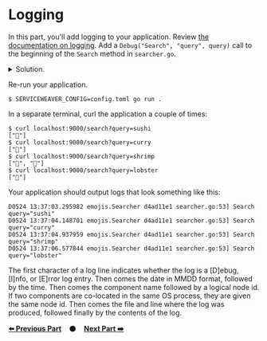 # Logging

In this part, you'll add logging to your application. Review [the documentation
on logging][logging]. Add a `Debug("Search", "query", query)` call to the
beginning of the `Search` method in `searcher.go`.

<details>
<summary>Solution.</summary>

https://github.com/ServiceWeaver/workshops/blob/c3e81d5c15ff9349b2c8d0f7da8a9f49607533e4/05/searcher.go#L38
</details>

Re-run your application.

```
$ SERVICEWEAVER_CONFIG=config.toml go run .
```

In a separate terminal, curl the application a couple of times:

```
$ curl localhost:9000/search?query=sushi
["🍣"]
$ curl localhost:9000/search?query=curry
["🍛"]
$ curl localhost:9000/search?query=shrimp
["🍤", "🦐"]
$ curl localhost:9000/search?query=lobster
["🦞"]
```

Your application should output logs that look something like this:

```
D0524 13:37:03.295982 emojis.Searcher d4ad11e1 searcher.go:53] Search query="sushi"
D0524 13:37:04.148701 emojis.Searcher d4ad11e1 searcher.go:53] Search query="curry"
D0524 13:37:04.937959 emojis.Searcher d4ad11e1 searcher.go:53] Search query="shrimp"
D0524 13:37:06.577844 emojis.Searcher d4ad11e1 searcher.go:53] Search query="lobster"
```

The first character of a log line indicates whether the log is a [D]ebug,
[I]nfo, or [E]rror log entry. Then comes the date in MMDD format, followed by
the time. Then comes the component name followed by a logical node id. If two
components are co-located in the same OS process, they are given the same node
id. Then comes the file and line where the log was produced, followed finally by
the contents of the log.

[**:arrow_left: Previous Part**](../04)
&nbsp;&nbsp;&nbsp;:black_circle:&nbsp;&nbsp;&nbsp;
[**Next Part :arrow_right:**](../06)

[logging]: https://serviceweaver.dev/docs.html#logging
